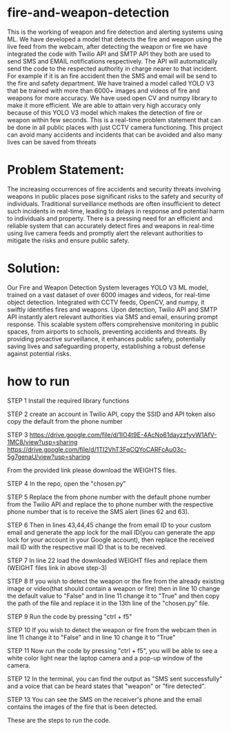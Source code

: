# fire-and-weapon-detection
This is the working of weapon and fire detection and alerting systems using ML. We have developed a model that detects the fire and weapon using the live feed from the webcam, after detecting the weapon or fire we have integrated the code with Twilio API and SMTP API they both are used to send SMS and EMAIL notifications respectively. The API will automatically send the code to the respected authority in charge nearer to that incident. For example if it is an fire accident then the SMS and email will be send to the fire and safety department.  We have trained a model called YOLO V3 that be trained with more than 6000+ images and videos of fire and weapons for more accuracy. We have used open CV and numpy library to make it more efficient. We are able to attain very high accuracy only because of this YOLO V3 model which makes the detection of fire or weapon within few seconds. This is a real-time problem statement that can be done in all public places with just CCTV camera functioning. This project can avoid many accidents and incidents that can be avoided and also many lives can be saved from threats

# Problem Statement:
The increasing occurrences of fire accidents and security threats involving weapons in public places pose significant risks to the safety and security of individuals. Traditional surveillance methods are often insufficient to detect such incidents in real-time, leading to delays in response and potential harm to individuals and property. There is a pressing need for an efficient and reliable system that can accurately detect fires and weapons in real-time using live camera feeds and promptly alert the relevant authorities to mitigate the risks and ensure public safety.

# Solution: 
Our Fire and Weapon Detection System leverages YOLO V3 ML model, trained on a vast dataset of over 6000 images and videos, for real-time object detection. Integrated with CCTV feeds, OpenCV, and numpy, it swiftly identifies fires and weapons. Upon detection, Twilio API and SMTP API instantly alert relevant authorities via SMS and email, ensuring prompt response. This scalable system offers comprehensive monitoring in public spaces, from airports to schools, preventing accidents and threats. By providing proactive surveillance, it enhances public safety, potentially saving lives and safeguarding property, establishing a robust defense against potential risks.

# how to run
STEP 1 
Install the required library functions

STEP 2 
create an account in Twilio API, copy the SSID and API token also copy the default from the phone number 

STEP 3 
https://drive.google.com/file/d/1IO4t9E-4AcNo61dayzzfyvW1AfV-1MC8/view?usp=sharing
https://drive.google.com/file/d/1TI2VhT3FqCQYoCARFcAu03c-5g7genaU/view?usp=sharing

From the provided link please download the WEIGHTS files.

STEP 4
In the repo, open the "chosen.py"

STEP 5
Replace the from phone number with the default phone number from the Twilio API and replace the to phone number with the respective phone number that is to receive the SMS alert (lines 62 and 63).

STEP 6 
Then in lines 43,44,45 change the from email ID to your custom email and generate the app lock for the mail ID(you can generate the app lock for your account in your Google account), then replace the received mail ID with the respective mail ID that is to be received.

STEP 7
In line 22 load the downloaded WEIGHT files and replace them (WEIGHT files link in above step-3)

STEP 8
If you wish to detect the weapon or the fire from the already existing image or video(that should contain a weapon or fire) then in line 10 change the default value to "False" and in line 11 change it to "True" and then copy the path of the file and replace it in the 13th line of the "chosen.py" file.

STEP 9
Run the code by pressing "ctrl + f5"

STEP 10
If you wish to detect the weapon or fire from the webcam then in line 11 change it to "False" and in line 10 change it to "True"

STEP 11 
Now run the code by pressing "ctrl + f5", you will be able to see a white color light near the laptop camera and a pop-up window of the camera.

STEP 12 
In the terminal, you can find the output as "SMS sent successfully" and a voice that can be heard states that "weapon" or "fire detected".

STEP 13
You can see the SMS on the receiver's phone and the email contains the images of the fire that is been detected.

These are the steps to run the code.
